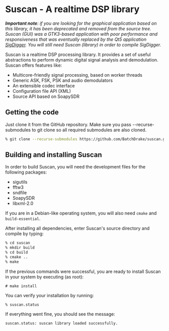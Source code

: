 # Suscan - A realtime DSP library
_**Important note**: if you are looking for the graphical application based on this library, it has been deprecated and removed from the source tree. Suscan (GUI) was a GTK3-based application with poor performance and responsiveness that was eventually replaced by the Qt5 application [SigDigger](https://github.com/BatchDrake/SigDigger). You will still need Suscan (library) in order to compile SigDigger._

Suscan is a realtime DSP processing library. It provides a set of useful abstractions to perform dynamic digital signal analysis and demodulation. Suscan offers features like:

- Multicore-friendly signal processing, based on worker threads
- Generic ASK, FSK, PSK and audio demodulators
- An extensible codec interface
- Configuration file API (XML)
- Source API based on SoapySDR

## Getting the code
Just clone it from the GitHub repository. Make sure you pass --recurse-submodules to git clone so all required submodules are also cloned.

```bash
% git clone --recurse-submodules https://github.com/BatchDrake/suscan.git
```

## Building and installing Suscan
In order to build Suscan, you will need the development files for the following packages:
* sigutils
* fftw3
* sndfile
* SoapySDR
* libxml-2.0

If you are in a Debian-like operating system, you will also need `cmake` and `build-essential`. 

After installing all dependencies, enter Suscan's source directory and compile by typing:

```bash
% cd suscan
% mkdir build
% cd build
% cmake ..
% make
```

If the previous commands were successful, you are ready to install Suscan in your system by executing (as root):

```
# make install
```

You can verify your installation by running:
```
% suscan.status
```

If everything went fine, you should see the message:

```
suscan.status: suscan library loaded successfully.
```
